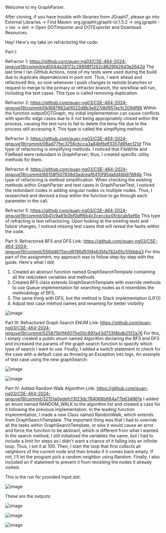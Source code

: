 Welcome to my GraphParser.

After cloning, if you have trouble with libraries from JGraphT, please go into External Libraries -> Find Maven: org.jgrapht:jgrapht-io:1.5.2 -> org.jgrapht -> nio -> dot -> Open DOTImporter and DOTExporter and Download Resources.

Hey! Here's my take on refractoring the code:

Part I:

Refractor 1: https://github.com/quan-ng03/CSE-464-2024-qnguye19/commit/ed0044a28172c28898f1262c8629f42643e2642d 
The last time I ran GitHub Actions, none of my tests were used during the build due to duplicate dependencies in pom.xml. Thus, I went ahead and refactored this, so now whenever I push changes to remote branches or request to merge to the primary or refractor branch, the workflow will run, including the test cases. This type is called removing duplication.

Refractor 2: https://github.com/quan-ng03/CSE-464-2024-qnguye19/commit/0b1687982a0f022d8b3e627dbf957ecfc209df96
Within the function outputDOTGraph, my initial implementation can cause conflicts with specific edge cases due to it not being appropriately closed within the process, causing the test runs to fail to delete the temp file due to the process still accessing it. This type is called the simplifying method.

Refractor 3: https://github.com/quan-ng03/CSE-464-2024-qnguye19/commit/06ad77fec3756cbcca3a84bfbdf3357d95ec121d
This type of refactoring is simplifying methods. I noticed that FileWrite and FileRead were redundant in GraphParser; thus, I created specific utility methods for them.

Refractor 4: https://github.com/quan-ng03/CSE-464-2024-qnguye19/commit/66158f507838d3adceaf6410f95dafd46b97894b
This type of refactoring is method simplification. When checking the existing methods within GraphParser and test cases in GraphParserTest, I noticed the redundant codes in adding singular nodes vs multiple nodes. Thus, I researched and devised a loop within the function to go through each parameter in the call.

Refractor 5: https://github.com/quan-ng03/CSE-464-2024-qnguye19/commit/0b41c9a81b0bf0dff6b4c2ceccbc0fcbcab5ef6e
This type of refracting is test refractoring. Upon looking at the existing tests and future changes, I noticed missing test cases that will reveal the faults within the code.

Part II: Refractored BFS and DFS
Link: https://github.com/quan-ng03/CSE-464-2024-qnguye19/commit/556d4675ecd9196d50f4e635fa782a55c55bbba3
For this part of the assignment, my approach was to follow step-by-step with the guide. Here's what I did:
  1. Created an abstract function named GraphSearchTemplate containing all the redundant variables and methods.
  2. Created BFS class extends GraphSearchTemplate with override methods to use Queue implementation for searching nodes as it resembles the methodology of BFS.
  3. The same thing with DFS, but the method is Stack implementation (LIFO)
  4. Adjust test case method names and renaming for better visibility

![image](https://github.com/user-attachments/assets/2e8e9b64-0a87-4df6-8601-4578589c738f)

Part III: Refractored Graph Search ENUM
Link: https://github.com/quan-ng03/CSE-464-2024-qnguye19/commit/525875b1f46070e00c897a43d733f8bdb25f2a76
For this, I simply created a public enum named Algorithm declaring the BFS and DFS and increased the params of the graph search function to specify which type of search I want to use. Finally, I added a switch statement to check for the case with a default case as throwing an Exception into logs.
An example of test case using the new graphSearch:

![image](https://github.com/user-attachments/assets/08240b57-5a49-4360-bbe3-d9fbae8d12d3)

![image](https://github.com/user-attachments/assets/bc76402a-b9dc-41df-b15c-0a6be802901b)

Part IV: Added Random Walk Algorithm
Link: https://github.com/quan-ng03/CSE-464-2024-qnguye19/commit/32151a0edefcf3f23dc784068b664a77b634961e
I added an enum named RANDOM_WALK to the algorithm list and created a case for it following the previous implementation. In the leading function implementation, I made a new Class named RandomWalk, which extends from GraphSearchTemplate. The important thing was that I had to override all the tasks within GraphSearchTemplate, or else it would cause an error and force the function to be abstract, which is different from what I wanted. In the search method, I still initialized the variables the same, but I had to include a limit for steps as I didn't want a chance of it falling into an infinite loop. Thus, I set it at 100. Then, I start the loop that first collects all neighbors of the current node and then breaks if it comes back empty. If not, I'll let the program pick a random neighbor using Random. Finally, I also included an if statement to prevent it from revisiting the nodes it already visited.

This is the run for provided input.dot:

![image](https://github.com/user-attachments/assets/2d7ce617-03fc-44b6-8e2a-c60891a3d581)

These are the outputs:

![image](https://github.com/user-attachments/assets/e82e8ab3-dd18-4533-b502-26989158d4f4)

![image](https://github.com/user-attachments/assets/cdc3d3f0-c9b7-434f-b977-495d0209a292)

![image](https://github.com/user-attachments/assets/d8c7f77c-00d9-46ae-82d9-67c2b393940b)

